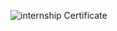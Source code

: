 ![internship Certificate](https://github.com/user-attachments/assets/d92f523c-96e1-4e0d-bb77-a6d7d3e8f0e1)
